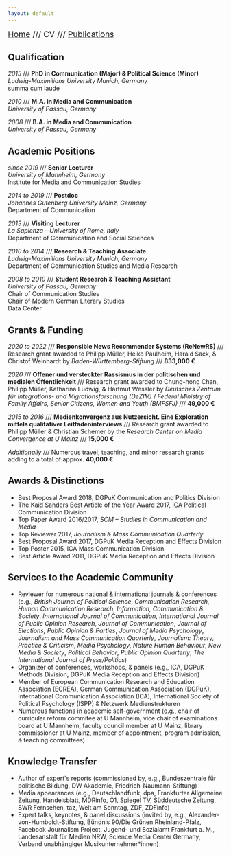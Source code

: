```yaml
---
layout: default
---
```


<span style="font-size:14pt">[Home](./index.html) /// CV /// [Publications](./publications.html)</span>

## Qualification

*2015* /// **PhD in Communication (Major) & Political Science (Minor)**
<br>*Ludwig-Maximilians University Munich, Germany*
<br>summa cum laude

*2010* /// **M.A. in Media and Communication**
<br>*University of Passau, Germany*

*2008* /// **B.A. in Media and Communication**
<br>*University of Passau, Germany*

## Academic Positions

*since 2019* /// **Senior Lecturer**
<br>*University of Mannheim, Germany*
<br>Institute for Media and Communication Studies

*2014 to 2019* /// **Postdoc**
<br>*Johannes Gutenberg University Mainz, Germany*
<br>Department of Communication

*2013* /// **Visiting Lecturer**
<br>*La Sapienza – University of Rome, Italy*
<br>Department of Communication and Social Sciences

*2010 to 2014* /// **Research & Teaching Associate**
<br>*Ludwig-Maximilians University Munich, Germany*
<br>Department of Communication Studies and Media Research

*2008 to 2010* /// **Student Research & Teaching Assistant**
<br>*University of Passau, Germany*
<br>Chair of Communication Studies
<br>Chair of Modern German Literary Studies
<br>Data Center

## Grants & Funding

*2020 to 2022* /// **Responsible News Recommender Systems (ReNewRS)** /// Research grant awarded to Philipp Müller, Heiko Paulheim, Harald Sack, & Christof Weinhardt by *Baden-Württemberg-Stiftung* /// **833,000 €**

*2020* /// **Offener und versteckter Rassismus in der politischen und medialen Öffentlichkeit**
/// Research grant awarded to Chung-hong Chan, Philipp Müller, Katharina Ludwig, &  Hartmut Wessler by *Deutsches Zentrum für Integrations- und Migrationsforschung (DeZIM)* / *Federal Ministry of Family Affairs, Senior Citizens, Women and Youth (BMFSFJ)* /// **49,000 €**

*2015 to 2016* /// **Medienkonvergenz aus Nutzersicht. Eine Exploration mittels qualitativer Leitfadeninterviews** /// Research grant awarded to Philipp Müller & Christian Schemer by the *Research Center on Media Convergence at U Mainz* /// **15,000 €**

*Additionally* /// Numerous travel, teaching, and minor research grants adding to a total of approx. **40,000 €**

## Awards & Distinctions

* Best Proposal Award 2018, DGPuK Communication and Politics Division
* The Kaid Sanders Best Article of the Year Award 2017, ICA Political Communication Division
* Top Paper Award 2016/2017, *SCM – Studies in Communication and Media*
* Top Reviewer 2017, *Journalism & Mass Communication Quarterly*
* Best Proposal Award 2017, DGPuK Media Reception and Effects Division
* Top Poster 2015, ICA Mass Communication Division
* Best Article Award 2011, DGPuK Media Reception and Effects Division

## Services to the Academic Community

* Reviewer for numerous national & international journals & conferences (e.g., *British Journal of Political Science*, *Communication Research*, *Human Communication Research*, *Information, Communication & Society*, *International Journal of Communication*, *International Journal of Public Opinion Research*, *Journal of Communication*, *Journal of Elections, Public Opinion & Parties*, *Journal of Media Psychology*, *Journalism and Mass Communication Quarterly*, *Journalism: Theory, Practice & Criticism*, *Media Psychology*, *Nature Human Behaviour*, *New Media & Society*, *Political Behavior*, *Public Opinion Quarterly*, *The International Journal of Press/Politics*)
* Organizer of conferences, workshops, & panels (e.g., ICA, DGPuK Methods Division, DGPuK Media Reception and Effects Division)
* Member of European Communication Research and Education Association (ECREA), German Communication Association (DGPuK), International Communication Association (ICA), International Society of Political Psychology (ISPP) & Netzwerk Medienstrukturen
* Numerous functions in academic self-government (e.g., chair of curricular reform commitee at U Mannheim, vice chair of examinations board at U Mannheim, faculty council member at U Mainz, library commissioner at U Mainz, member of appointment, program admission, & teaching committees)

## Knowledge Transfer

* Author of expert's reports (commissioned by, e.g., Bundeszentrale für politische Bildung, DW Akademie, Friedrich-Naumann-Stiftung)
* Media appearances (e.g., Deutschlandfunk, dpa, Frankfurter Allgemeine Zeitung, Handelsblatt, MDRinfo, Ö1, Spiegel TV, Süddeutsche Zeitung, SWR Fernsehen, taz, Welt am Sonntag, ZDF, ZDFinfo)
* Expert talks, keynotes, & panel discussions (invited by, e.g., Alexander-von-Humboldt-Stiftung, Bündnis 90/Die Grünen Rheinland-Pfalz, Facebook Journalism Project, Jugend- und Sozialamt Frankfurt a. M., Landesanstalt für Medien NRW, Science Media Center Germany, Verband unabhängiger Musikunternehmer*innen)